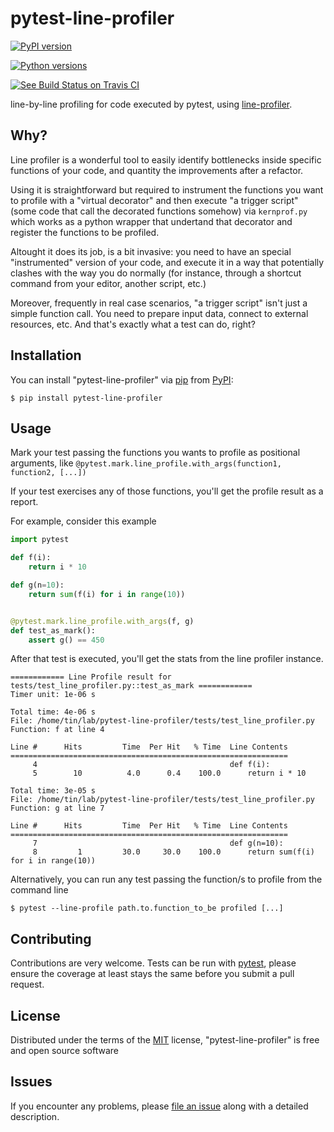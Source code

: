 # pytest-line-profiler

[![PyPI version][]][1]

[![Python versions][]][1]

[![See Build Status on Travis CI][]][2]


line-by-line profiling for code executed by pytest, using [line-profiler](https://github.com/pyutils/line_profiler).

## Why?

Line profiler is a wonderful tool to easily identify bottlenecks inside specific functions of your code, and quantity
the improvements after a refactor. 

Using it is straightforward but required to instrument the functions you want to profile with a "virtual decorator"
and then execute "a trigger script" (some code that call the decorated functions somehow) via `kernprof.py` which works as a python wrapper that undertand that decorator and register the functions to be profiled.  

Altought it does its job, is a bit invasive: you need to have an special "instrumented" version of your code, 
and execute it in a way that potentially clashes with the way you do normally (for instance, through a shortcut command from your editor, another script, etc.)   

Moreover, frequently in real case scenarios, "a trigger script" isn't just a simple function call. 
You need to prepare input data, connect to external resources, etc.  And that's exactly what a test can do, right?    


## Installation 

You can install "pytest-line-profiler" via [pip][] from [PyPI][]:

```
$ pip install pytest-line-profiler
```

## Usage


Mark your test passing the functions you wants to profile as positional arguments, 
like `@pytest.mark.line_profile.with_args(function1, function2, [...])`

If your test exercises any of those functions, you'll get the profile result as a report.  

For example, consider this example

```python
import pytest

def f(i):
    return i * 10

def g(n=10):
    return sum(f(i) for i in range(10))


@pytest.mark.line_profile.with_args(f, g)
def test_as_mark():
    assert g() == 450

```


After that test is executed, you'll get the stats from the line profiler instance. 

```
============ Line Profile result for tests/test_line_profiler.py::test_as_mark ============
Timer unit: 1e-06 s

Total time: 4e-06 s
File: /home/tin/lab/pytest-line-profiler/tests/test_line_profiler.py
Function: f at line 4

Line #      Hits         Time  Per Hit   % Time  Line Contents
==============================================================
     4                                           def f(i):
     5        10          4.0      0.4    100.0      return i * 10

Total time: 3e-05 s
File: /home/tin/lab/pytest-line-profiler/tests/test_line_profiler.py
Function: g at line 7

Line #      Hits         Time  Per Hit   % Time  Line Contents
==============================================================
     7                                           def g(n=10):
     8         1         30.0     30.0    100.0      return sum(f(i) for i in range(10))
```


Alternatively, you can run any test passing the function/s to profile from the command line

```
$ pytest --line-profile path.to.function_to_be profiled [...] 
```


## Contributing

Contributions are very welcome. Tests can be run with [pytest][], please
ensure the coverage at least stays the same before you submit a pull
request.

## License

Distributed under the terms of the [MIT][] license,
"pytest-line-profiler" is free and open source software

## Issues

If you encounter any problems, please [file an issue][] along with a
detailed description.

  [PyPI version]: https://img.shields.io/pypi/v/pytest-line-profiler.svg
  [1]: https://pypi.org/project/pytest-line-profiler
  [Python versions]: https://img.shields.io/pypi/pyversions/pytest-line-profiler.svg
  [See Build Status on Travis CI]: https://travis-ci.org/mgaitan/pytest-line-profiler.svg?branch=master
  [2]: https://travis-ci.org/mgaitan/pytest-line-profiler
  [pip]: https://pypi.org/project/pip/
  [PyPI]: https://pypi.org/project
  [pytest]: https://github.com/pytest-dev/pytest
  [MIT]: http://opensource.org/licenses/MIT
  [file an issue]: https://github.com/mgaitan/pytest-line-profiler/issues